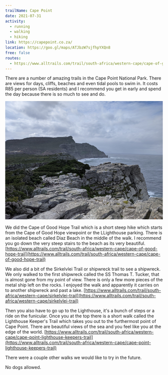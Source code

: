 ```yaml
---
trailName: Cape Point
date: 2021-07-31
activity:
  - running
  - walking
  - hiking
link: https://capepoint.co.za/
location: https://goo.gl/maps/ATJbzW7sjfhpYXQn8
free: false
routes: 
  - https://www.alltrails.com/trail/south-africa/western-cape/cape-of-good-hope-trail
---
```


There are a number of amazing trails in the Cape Point National Park. There are views for days, cliffs, beaches and even tidal pools to swim in. It costs R85 per person (SA residents) and I recommend you get in early and spend the day because there is so much to see and do.

![from the good hope trail](cape-point.jpg)

We did the Cape of Good Hope Trail which is a short steep hike which starts from the Cape of Good Hope viewpoint or the LLighthouse parking. There is an isolated beach called Diaz Beach in the middle of the walk. I recommend you go down the very steep stairs to the beach as its very beautiful. [https://www.alltrails.com/trail/south-africa/western-cape/cape-of-good-hope-trail](https://www.alltrails.com/trail/south-africa/western-cape/cape-of-good-hope-trail)

We also did a bit of the Sirkelvlei Trail or shipwreck trail to see a shipwreck. We only walked to the first shipwreck called the SS Thomas T. Tucker, that is almost gone from my point of view. There is only a few more pieces of the metal ship left on the rocks. I enjoyed the walk and apparently it carries on to another shipwreck and past a lake. [https://www.alltrails.com/trail/south-africa/western-cape/sirkelvlei-trail](https://www.alltrails.com/trail/south-africa/western-cape/sirkelvlei-trail) 

Then you also have to go up to the Lighthouse, it's a bunch of steps or a ride on the funicular. Once you at the top there is a short walk called the Lighthouse Keeper's Trail which takes you out to the furthermost point of Cape Point. There are beautiful views of the sea and you feel like you at the edge of the world. [https://www.alltrails.com/trail/south-africa/western-cape/cape-point-lighthouse-keepers-trail](https://www.alltrails.com/trail/south-africa/western-cape/cape-point-lighthouse-keepers-trail) 

There were a couple other walks we would like to try in the future.

No dogs allowed.